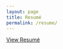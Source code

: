 ```yaml
---
layout: page
title: Resumé
permalink: /resume/
---
```

<a href="https://inabsentia.io/resume/resume.pdf">View Resumé</a>
